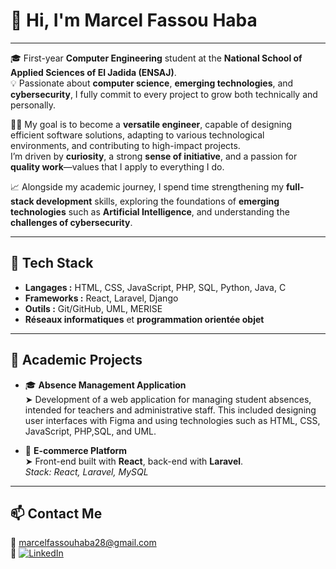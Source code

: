 # 👋 Hi, I'm Marcel Fassou Haba
---

🎓 First-year **Computer Engineering** student at the **National School of Applied Sciences of El Jadida (ENSAJ)**.  
💡 Passionate about **computer science**, **emerging technologies**, and **cybersecurity**, I fully commit to every project to grow both technically and personally.

👨‍💻 My goal is to become a **versatile engineer**, capable of designing efficient software solutions, adapting to various technological environments, and contributing to high-impact projects.  
I’m driven by **curiosity**, a strong **sense of initiative**, and a passion for **quality work**—values that I apply to everything I do.

📈 Alongside my academic journey, I spend time strengthening my **full-stack development** skills, exploring the foundations of **emerging technologies** such as **Artificial Intelligence**, and understanding the **challenges of cybersecurity**.

---

## 🔧 Tech Stack

- **Langages :** HTML, CSS, JavaScript, PHP, SQL, Python, Java, C  
- **Frameworks :** React, Laravel, Django  
- **Outils :** Git/GitHub, UML, MERISE  
- **Réseaux informatiques** et **programmation orientée objet**

---

## 🧠 Academic Projects

- 🎓 **Absence Management Application**  
  ➤  Development of a web application for managing student absences, intended for teachers and administrative staff.
 This included designing user interfaces with Figma and using technologies such as HTML, CSS, JavaScript, PHP,SQL, and UML.

- 🛒 **E-commerce Platform**  
  ➤ Front-end built with **React**, back-end with **Laravel**.  
  *Stack: React, Laravel, MySQL*

---

## 📫 Contact Me

📧 marcelfassouhaba28@gmail.com  
🔗 [![LinkedIn](https://img.shields.io/badge/LinkedIn-blue?logo=linkedin&logoColor=white)](https://www.linkedin.com/in/marcel-fassou-haba-416313319)


